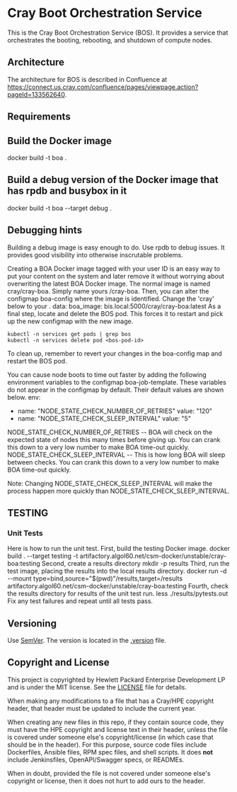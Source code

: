 # Cray Boot Orchestration Service

This is the Cray Boot Orchestration Service (BOS).
It provides a service that orchestrates the booting, rebooting, and
shutdown of compute nodes.

## Architecture

The architecture for BOS is described in Confluence at
https://connect.us.cray.com/confluence/pages/viewpage.action?pageId=133562640.

## Requirements

## Build the Docker image
docker build -t boa .

## Build a debug version of the Docker image that has rpdb and busybox in it
docker build -t boa --target debug .

## Debugging hints
Building a debug image is easy enough to do. Use rpdb to debug issues. It 
provides good visibility into otherwise inscrutable problems.

Creating a BOA Docker image tagged with your user ID is an easy way to put your
content on the system and later remove it without worrying about overwriting
the latest BOA Docker image.
The normal image is named cray/cray-boa. Simply name yours <userid>/cray-boa.
Then, you can alter the configmap boa-config where the image is identified.
Change the 'cray' below to your <userid>.
data:
  boa_image: bis.local:5000/cray/cray-boa:latest
As a final step, locate and delete the BOS pod. This forces it to restart
and pick up the new configmap with the new image.
```
kubectl -n services get pods | grep bos
kubectl -n services delete pod <bos-pod-id>
```

To clean up, remember to revert your changes in the boa-config map and 
restart the BOS pod.

You can cause node boots to time out faster by adding the following 
environment variables to the configmap boa-job-template. These variables
do not appear in the configmap by default. Their default values are shown
below.
env:
  - name: "NODE_STATE_CHECK_NUMBER_OF_RETRIES"
    value: "120"
  - name: "NODE_STATE_CHECK_SLEEP_INTERVAL"
    value: "5"

NODE_STATE_CHECK_NUMBER_OF_RETRIES -- BOA will check on the expected state of nodes this many times before
                                      giving up. You can crank this down to a very low number to make 
                                      BOA time-out quickly.
NODE_STATE_CHECK_SLEEP_INTERVAL -- This is how long BOA will sleep between checks. You can crank this down to a very low number to make 
                                      BOA time-out quickly.

Note: Changing NODE_STATE_CHECK_SLEEP_INTERVAL will make the process happen more quickly than NODE_STATE_CHECK_SLEEP_INTERVAL.

## TESTING

### Unit Tests
Here is how to run the unit test.
First, build the testing Docker image.
docker build . --target testing -t artifactory.algol60.net/csm-docker/unstable/cray-boa:testing
Second, create a results directory
mkdir -p results
Third, run the test image, placing the results into the local results directory.
docker run -d --mount type=bind,source="$(pwd)"/results,target=/results artifactory.algol60.net/csm-docker/unstable/cray-boa:testing
Fourth, check the results directory for results of the unit test run.
less ./results/pytests.out
Fix any test failures and repeat until all tests pass.

## Versioning
Use [SemVer](http://semver.org/). The version is located in the [.version](.version) file.

## Copyright and License
This project is copyrighted by Hewlett Packard Enterprise Development LP and is under the MIT
license. See the [LICENSE](LICENSE) file for details.

When making any modifications to a file that has a Cray/HPE copyright header, that header
must be updated to include the current year.

When creating any new files in this repo, if they contain source code, they must have
the HPE copyright and license text in their header, unless the file is covered under
someone else's copyright/license (in which case that should be in the header). For this
purpose, source code files include Dockerfiles, Ansible files, RPM spec files, and shell
scripts. It does **not** include Jenkinsfiles, OpenAPI/Swagger specs, or READMEs.

When in doubt, provided the file is not covered under someone else's copyright or license, then
it does not hurt to add ours to the header.
